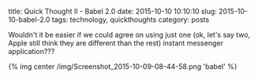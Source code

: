 title: Quick Thought II - Babel 2.0
date: 2015-10-10 10:10:10
slug: 2015-10-10-babel-2.0
tags: technology, quickthoughts
category: posts

Wouldn't it be easier if we could agree on using just one (ok, let's say two, Apple still think they are different than the rest) instant messenger application???

{% img center /img/Screenshot_2015-10-09-08-44-58.png 'babel' %}
